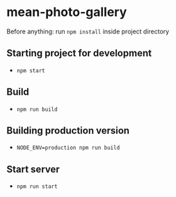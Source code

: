 # mean-photo-gallery

Before anything: run `npm install` inside project directory

## Starting project for development
* `npm start`

## Build
* `npm run build`

## Building production version
* `NODE_ENV=production npm run build`

## Start server
* `npm run start`
